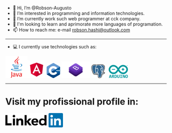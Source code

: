 - 👋 Hi, I’m @Robson-Augusto
- 👀 I’m interested in programming and information technologies.
- 🌱 I’m currently work such web programmer at cck company.
- 💞️ I'm looking to learn and aprimorate more languages of programation.
- 📫 How to reach me: e-mail robson.hashi@outlook.com
------------------------------------------------------------
- 💻 I currently use technologies such as:

<a href="https://www.java.com/pt-BR/"><img src="java.png" width="70"></a><a href="https://angular.io/"><img src="angular.png" width="55"></a>   <a href="https://docs.microsoft.com/pt-br/cpp/cpp/?view=msvc-170"><img src="c++.png" width="42"></a>   <a href="https://getbootstrap.com/"><img src="bootstrap.png" width="90"></a>       <a href="https://www.postgresql.org/"><img src="postgres.png" width="42"></a> <td>&nbsp;</td><td>&nbsp;</td><a href="https://www.arduino.cc/"><img src="arduino.png" width="60"></a>

------------------------------------------------------------
<h1> Visit my profissional profile in: </h1> <a href="https://www.linkedin.com/in/robson-augusto-dos-santos-644094197/"><img src="linkedin.png" width="180"></a>

